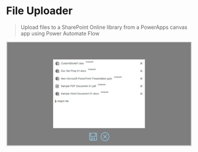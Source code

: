 # File Uploader
> Upload files to a SharePoint Online library from a PowerApps canvas app using Power Automate Flow

![(./../FileUpload/UploadFiles.png)](./../FileUpload/UploadFiles.png)
